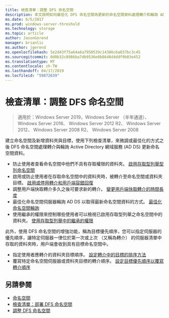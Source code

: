 ```yaml
---
title: 檢查清單：調整 DFS 命名空間
description: 本文說明如何最佳化 DFS 命名空間為更新的命名空間資料處理轉介和輪詢 AD DS 的方式
ms.date: 6/5/2017
ms.prod: windows-server-threshold
ms.technology: storage
ms.topic: article
author: JasonGerend
manager: brianlic
ms.author: jgerend
ms.openlocfilehash: 5e2d43f75a64a6a7950539c14386c6a037bc3c45
ms.sourcegitcommit: 0d0b32c8986ba7db9536e0b8648d4ddf9b03e452
ms.translationtype: MT
ms.contentlocale: zh-TW
ms.lasthandoff: 04/17/2019
ms.locfileid: "59872639"
---
```

# <a name="checklist-tune-a-dfs-namespace"></a>檢查清單：調整 DFS 命名空間

> 適用於：Windows Server 2019，Windows Server （半年通道）、 Windows Server 2016、 Windows Server 2012 R2、 Windows Server 2012、 Windows Server 2008 R2、 Windows Server 2008

建立命名空間及新增資料夾與目標，使用下列檢查清單，來微調或最佳化的方式之後 DFS 命名空間處理轉介與輪詢 Active Directory 網域服務 (AD DS) 更新命名空間資料。

-   防止使用者查看命名空間中他們不具有存取權限的資料夾。 [啟用存取型列舉型別命名空間](enable-access-based-enumeration-on-a-namespace.md) 
-   啟用或防止使用者在存取命名空間中的資料夾時，被轉介至命名空間或資料夾目標。 [啟用或停用轉介和用戶端容錯回復](enable-or-disable-referrals-and-client-failback.md) 
-   調整用戶端快取轉介多久之後可要求新的轉介。 [變更用戶端快取轉介的時間長度](change-the-amount-of-time-that-clients-cache-referrals.md)
-   最佳化命名空間伺服器輪詢 AD DS 以取得最新命名空間資料的方式。 [最佳化命名空間輪詢](optimize-namespace-polling.md)
-   使用繼承的權限來控制哪些使用者可以檢視已啟用存取型列舉之命名空間中的資料夾。 [使用存取型列舉中的繼承的權限](using-inherited-permissions-with-access-based-enumeration.md)

此外，使用 DFS 命名空間的增強功能，稱為目標優先順序，您可以指定伺服器的優先順序，讓特定伺服器一律位於第一次或上次 （又稱為轉介） 的伺服器清單中存取的資料夾時，用戶端會收到具有目標命名空間中。

-   指定使用者應轉介的資料夾目標順序。 [設定轉介中的目標的排序方法](set-the-ordering-method-for-targets-in-referrals.md)
-   覆寫特定命名空間伺服器或資料夾目標的轉介順序。 [設定目標優先順序以覆寫轉介順序](set-target-priority-to-override-referral-ordering.md)

## <a name="see-also"></a>另請參閱

-   [命名空間](https://technet.microsoft.com/library/cc771914(v=ws.11).aspx)
-   [檢查清單：部署 DFS 命名空間](checklist-deploy-dfs-namespaces.md)
-   [調整 DFS 命名空間](tuning-dfs-namespaces.md)


